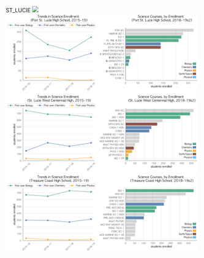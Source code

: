 ST_LUCIE
![](../School_plots/FORT_PIERC.png)
![](../School_plots/ST_LUCIE/PORT_ST_LU.png)
![](../School_plots/ST_LUCIE/ST_LUCIE_W.png)
![](../School_plots/ST_LUCIE/TREASURE_C.png)

